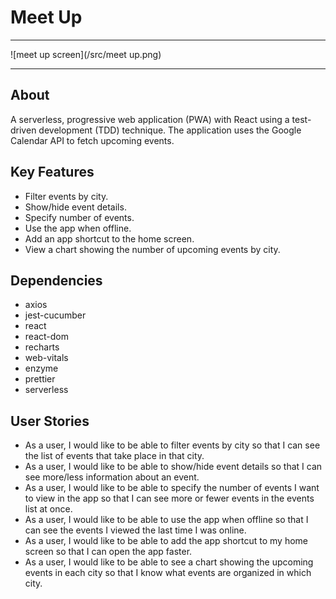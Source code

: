 # Meet Up

---

![meet up screen](/src/meet up.png)

---

## About

A serverless, progressive web application (PWA) with React using a test-driven
development (TDD) technique. The application uses the Google Calendar API to fetch
upcoming events.

## Key Features

- Filter events by city.
- Show/hide event details.
- Specify number of events.
- Use the app when offline.
- Add an app shortcut to the home screen.
- View a chart showing the number of upcoming events by city.

## Dependencies

- axios
- jest-cucumber
- react
- react-dom
- recharts
- web-vitals
- enzyme
- prettier
- serverless

## User Stories

- As a user, I would like to be able to filter events by city so that I can see the list of events that
  take place in that city.
- As a user, I would like to be able to show/hide event details so that I can see more/less
  information about an event.
- As a user, I would like to be able to specify the number of events I want to view in the app so
  that I can see more or fewer events in the events list at once.
- As a user, I would like to be able to use the app when offline so that I can see the events I
  viewed the last time I was online.
- As a user, I would like to be able to add the app shortcut to my home screen so that I can
  open the app faster.
- As a user, I would like to be able to see a chart showing the upcoming events in each city so
  that I know what events are organized in which city.
